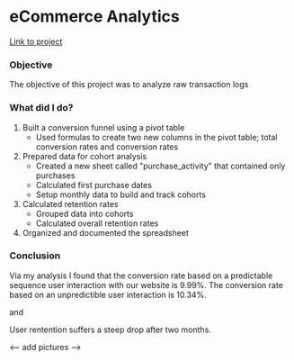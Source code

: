 <h1> eCommerce Analytics </h1>
<a href = "https://docs.google.com/spreadsheets/d/1i97ejERFrIHpaiI579U8pIlKGavSbLhcpwlYv0gWcQc/edit#gid=38637670"> Link to project </a>

<h3> Objective </h3>
<p> The objective of this project was to analyze raw transaction logs </p>


<h3> What did I do? </h3>
  <ol>
    <li> Built a conversion funnel using a pivot table 
      <ul>
        <li> Used formulas to create two new columns in the pivot table; total conversion rates and conversion rates </li>
      </ul>
    </li>
    <li> Prepared data for cohort analysis
      <ul>
        <li> Created a new sheet called "purchase_activity" that contained only purchases </li>
        <li> Calculated first purchase dates </li>
        <li> Setup monthly data to build and track cohorts </li>
      </ul>
    </li>
    <li> Calculated retention rates
      <ul>
        <li> Grouped data into cohorts </li>
        <li> Calculated overall retention rates </li>
      </ul>
    </li>
    <li> Organized and documented the spreadsheet </li>
  </ol>


<h3> Conclusion </h3>
<p> Via my analysis I found that the conversion rate based on a predictable sequence user interaction with our website is 9.99%. The conversion rate based on an unpredictible user interaction is 10.34%. </p>and

<p> User rentention suffers a steep drop after two months. </p>

<-- add pictures -->




